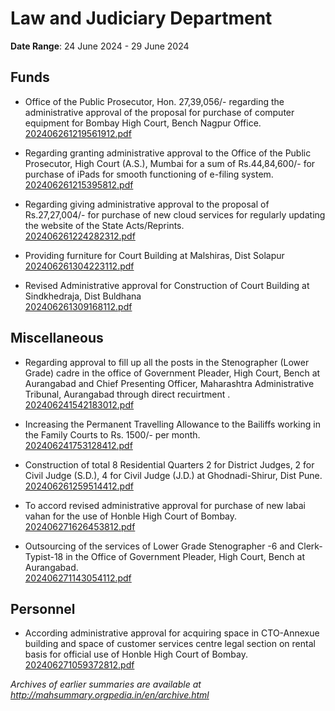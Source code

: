 # Law and Judiciary Department

**Date Range**: 24 June 2024 - 29 June 2024


## Funds
- Office of the Public Prosecutor, Hon. 27,39,056/- regarding the administrative approval of the proposal for purchase of computer equipment for Bombay High Court, Bench Nagpur Office.\
  [202406261219561912.pdf](https://gr.maharashtra.gov.in/Site/Upload/Government%20Resolutions/English/202406261219561912.pdf)

- Regarding granting administrative approval to the Office of the Public Prosecutor, High Court (A.S.), Mumbai for a sum of Rs.44,84,600/- for purchase of iPads for smooth functioning of e-filing system.\
  [202406261215395812.pdf](https://gr.maharashtra.gov.in/Site/Upload/Government%20Resolutions/English/202406261215395812.pdf)

- Regarding giving administrative approval to the proposal of Rs.27,27,004/- for purchase of new cloud services for regularly updating the website of the State Acts/Reprints.\
  [202406261224282312.pdf](https://gr.maharashtra.gov.in/Site/Upload/Government%20Resolutions/English/202406261224282312.pdf)

- Providing furniture for Court Building at Malshiras, Dist Solapur\
  [202406261304223112.pdf](https://gr.maharashtra.gov.in/Site/Upload/Government%20Resolutions/English/202406261304223112.pdf)

- Revised Administrative approval for Construction of Court Building at Sindkhedraja, Dist Buldhana\
  [202406261309168112.pdf](https://gr.maharashtra.gov.in/Site/Upload/Government%20Resolutions/English/202406261309168112.pdf)

## Miscellaneous
- Regarding approval to fill up all the posts in the Stenographer (Lower Grade) cadre in the office of Government Pleader, High Court, Bench at Aurangabad and Chief Presenting Officer, Maharashtra Administrative Tribunal, Aurangabad through direct recuirtment .\
  [202406241542183012.pdf](https://gr.maharashtra.gov.in/Site/Upload/Government%20Resolutions/English/202406241542183012.pdf)

- Increasing the Permanent Travelling Allowance to the Bailiffs working in the Family Courts to Rs. 1500/- per month.\
  [202406241753128412.pdf](https://gr.maharashtra.gov.in/Site/Upload/Government%20Resolutions/English/202406241753128412.pdf)

- Construction of total 8 Residential Quarters 2 for District Judges, 2 for Civil Judge (S.D.), 4 for Civil Judge (J.D.) at Ghodnadi-Shirur, Dist Pune.\
  [202406261259514412.pdf](https://gr.maharashtra.gov.in/Site/Upload/Government%20Resolutions/English/202406261259514412.pdf)

- To accord revised administrative approval for purchase of new labai vahan for the use of Honble High Court of Bombay.\
  [202406271626453812.pdf](https://gr.maharashtra.gov.in/Site/Upload/Government%20Resolutions/English/202406271626453812.pdf)

- Outsourcing of the services of Lower Grade Stenographer -6 and Clerk-Typist-18 in the Office of Government Pleader, High Court, Bench at Aurangabad.\
  [202406271143054112.pdf](https://gr.maharashtra.gov.in/Site/Upload/Government%20Resolutions/English/202406271143054112.pdf)

## Personnel
- According administrative approval for acquiring space in CTO-Annexue building and space of customer services centre  legal section on rental basis for official use of Honble High Court of  Bombay.\
  [202406271059372812.pdf](https://gr.maharashtra.gov.in/Site/Upload/Government%20Resolutions/English/202406271059372812.pdf)


*Archives of earlier summaries are available at http://mahsummary.orgpedia.in/en/archive.html*